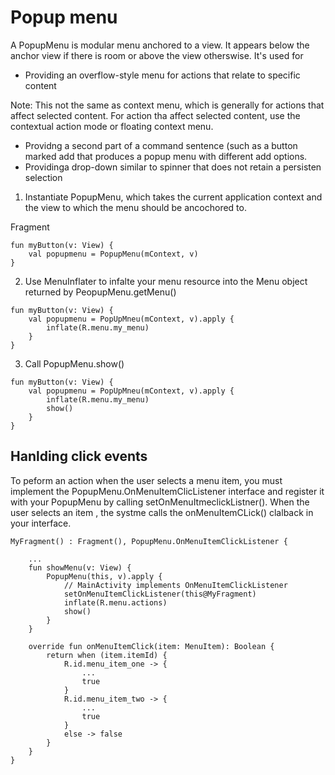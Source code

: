 # Popup menu
A PopupMenu is modular menu anchored to a view. It appears below the anchor view if there is room or above the view otherswise. It's used for
- Providing an overflow-style menu for actions that relate to specific content

Note: This not the same as context menu, which is generally for actions that affect selected content. For action tha affect selected content, use the contextual action mode or floating context menu. 

- Providng a second part of a command sentence (such as a button marked add that produces a popup menu with different add options. 
- Providinga drop-down similar to spinner that does not retain a persisten selection



1. Instantiate PopupMenu, which takes the current application context and the view to which the menu should be ancochored to. 

Fragment
```
fun myButton(v: View) {
    val popupmenu = PopupMenu(mContext, v)
}
```

2. Use MenuInflater to infalte your menu resource into the Menu object returned by PeopupMenu.getMenu()
```
fun myButton(v: View) {
    val popupmenu = PopUpMneu(mContext, v).apply {
        inflate(R.menu.my_menu)
    }
}
```
3. Call PopupMenu.show()
```
fun myButton(v: View) {
    val popupmenu = PopUpMneu(mContext, v).apply {
        inflate(R.menu.my_menu)
        show()
    }
}
```

## Hanlding click events
To peform an action when the user selects a menu item, you must implement the PopupMenu.OnMenuItemClicListener interface and register it with your PopupMenu by calling setOnMenuItmeclickListner(). When the user selects an item , the systme calls the onMenuItemCLick() clalback in your interface. 

```
MyFragment() : Fragment(), PopupMenu.OnMenuItemClickListener {

    ...
    fun showMenu(v: View) {
        PopupMenu(this, v).apply {
            // MainActivity implements OnMenuItemClickListener
            setOnMenuItemClickListener(this@MyFragment)
            inflate(R.menu.actions)
            show()
        }
    }

    override fun onMenuItemClick(item: MenuItem): Boolean {
        return when (item.itemId) {
            R.id.menu_item_one -> {
                ...
                true
            }
            R.id.menu_item_two -> {
                ...
                true
            }
            else -> false
        }
    }
}
```
